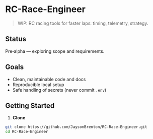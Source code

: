 # RC-Race-Engineer

> WIP: RC racing tools for faster laps: timing, telemetry, strategy.

## Status
Pre‑alpha — exploring scope and requirements.

## Goals
- Clean, maintainable code and docs
- Reproducible local setup
- Safe handling of secrets (never commit `.env`)


## Getting Started
1. **Clone**
```bash
git clone https://github.com/JaysonBrenton/RC-Race-Engineer.git
cd RC-Race-Engineer
